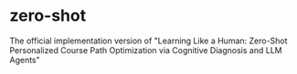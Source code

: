 # zero-shot
The official implementation version of "Learning Like a Human: Zero-Shot Personalized Course Path Optimization via Cognitive Diagnosis and LLM Agents"
